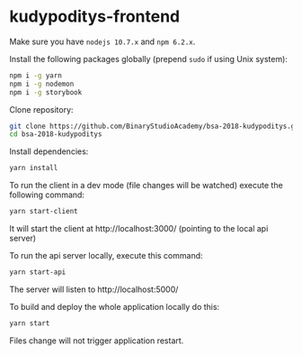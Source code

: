 # kudypoditys-frontend

Make sure you have `nodejs 10.7.x` and `npm 6.2.x`. 

Install the following packages globally (prepend `sudo` if using Unix system):
```bash
npm i -g yarn
npm i -g nodemon
npm i -g storybook
```

Clone repository:
```bash	
git clone https://github.com/BinaryStudioAcademy/bsa-2018-kudypoditys.git
cd bsa-2018-kudypoditys
```

Install dependencies:
```bash
yarn install
```

To run the client in a dev mode (file changes will be watched) execute the following command:
```bash
yarn start-client
```
It will start the client at http://localhost:3000/ (pointing to the local api server)

To run the api server locally, execute this command:
```bash
yarn start-api
```
The server will listen to http://localhost:5000/

To build and deploy the whole application locally do this:
```bash
yarn start
```
Files change will not trigger application restart.